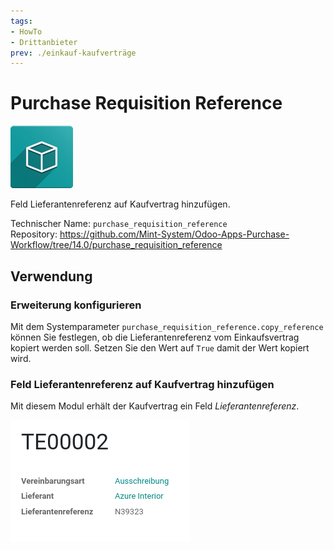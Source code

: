 ```yaml
---
tags:
- HowTo
- Drittanbieter
prev: ./einkauf-kaufverträge
---
```

# Purchase Requisition Reference
![icon_oms_box](assets/icon_oms_box.png)

Feld Lieferantenreferenz auf Kaufvertrag hinzufügen.

Technischer Name: `purchase_requisition_reference`\
Repository: <https://github.com/Mint-System/Odoo-Apps-Purchase-Workflow/tree/14.0/purchase_requisition_reference>


## Verwendung

### Erweiterung konfigurieren

Mit dem Systemparameter `purchase_requisition_reference.copy_reference` können Sie festlegen, ob die Lieferantenreferenz vom Einkaufsvertrag kopiert werden soll. Setzen Sie den Wert auf `True` damit der Wert kopiert wird.

### Feld Lieferantenreferenz auf Kaufvertrag hinzufügen

Mit diesem Modul erhält der Kaufvertrag ein Feld *Lieferantenreferenz*.

![](assets/Purchase%20Requisition%20Reference.png)

